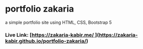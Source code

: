 # portfolio zakaria
 a simple portfolio site using HTML, CSS, Bootstrap 5
### Live Link: [[https://zakaria-kabir.me/ ](https://zakaria-kabir.github.io/portfolio-zakaria/)](https://zakaria-kabir.github.io/portfolio-zakaria/)

